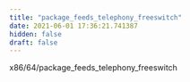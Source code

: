 ```yaml
---
title: "package_feeds_telephony_freeswitch"
date: 2021-06-01 17:36:21.741387
hidden: false
draft: false
---
```


x86/64/package_feeds_telephony_freeswitch

